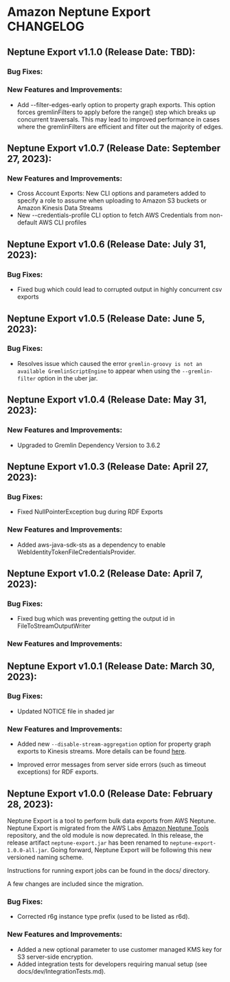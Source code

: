 # Amazon Neptune Export CHANGELOG

## Neptune Export v1.1.0 (Release Date: TBD):

### Bug Fixes:

### New Features and Improvements:

- Add --filter-edges-early option to property graph exports. This option forces gremlinFilters to apply before the range() step which breaks up concurrent traversals. This may lead to improved performance in cases where the gremlinFilters are efficient and filter out the majority of edges.

## Neptune Export v1.0.7 (Release Date: September 27, 2023):

### New Features and Improvements:

- Cross Account Exports: New CLI options and parameters added to specify a role to assume when uploading to
Amazon S3 buckets or Amazon Kinesis Data Streams
- New --credentials-profile CLI option to fetch AWS Credentials from non-default AWS CLI profiles

## Neptune Export v1.0.6 (Release Date: July 31, 2023):

### Bug Fixes:

- Fixed bug which could lead to corrupted output in highly concurrent csv exports

## Neptune Export v1.0.5 (Release Date: June 5, 2023):

### Bug Fixes:

- Resolves issue which caused the error `gremlin-groovy is not an available GremlinScriptEngine` to appear when using the `--gremlin-filter` option in the uber jar.

## Neptune Export v1.0.4 (Release Date: May 31, 2023):

### New Features and Improvements:

- Upgraded to Gremlin Dependency Version to 3.6.2

## Neptune Export v1.0.3 (Release Date: April 27, 2023):

### Bug Fixes:

- Fixed NullPointerException bug during RDF Exports

### New Features and Improvements:

- Added aws-java-sdk-sts as a dependency to enable WebIdentityTokenFileCredentialsProvider.

## Neptune Export v1.0.2 (Release Date: April 7, 2023):

### Bug Fixes:

- Fixed bug which was preventing getting the output id in FileToStreamOutputWriter

### New Features and Improvements:

## Neptune Export v1.0.1 (Release Date: March 30, 2023):

### Bug Fixes:

- Updated NOTICE file in shaded jar

### New Features and Improvements:

- Added new `--disable-stream-aggregation` option for property graph exports to Kinesis streams. More details can be found [here](https://github.com/aws/neptune-export#exporting-to-an-amazon-kinesis-data-stream).

- Improved error messages from server side errors (such as timeout exceptions) for RDF exports.

## Neptune Export v1.0.0 (Release Date: February 28, 2023):

Neptune Export is a tool to perform bulk data exports from AWS Neptune. Neptune Export is migrated from the AWS Labs [Amazon Neptune Tools](https://github.com/awslabs/amazon-neptune-tools) repository, and the old module is now deprecated. In this release, the release artifact `neptune-export.jar` has been renamed to `neptune-export-1.0.0-all.jar`. Going forward, Neptune Export will be following this new versioned naming scheme.

Instructions for running export jobs can be found in the docs/ directory.

A few changes are included since the migration. 

### Bug Fixes:

- Corrected r6g instance type prefix (used to be listed as r6d).

### New Features and Improvements:

- Added a new optional parameter to use customer managed KMS key for S3 server-side encryption.
- Added integration tests for developers requiring manual setup (see docs/dev/IntegrationTests.md).